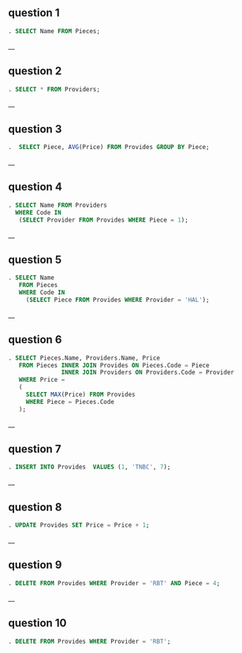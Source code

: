 ## question 1
```sql
. SELECT Name FROM Pieces;
```

 
__
## question 2

```sql
. SELECT * FROM Providers;
``` 

__
## question 3
```sql
.  SELECT Piece, AVG(Price) FROM Provides GROUP BY Piece; 
```

__
## question 4
```sql
. SELECT Name FROM Providers 
  WHERE Code IN 
   (SELECT Provider FROM Provides WHERE Piece = 1); 
 ```

__
## question 5
```sql
. SELECT Name 
   FROM Pieces 
   WHERE Code IN 
     (SELECT Piece FROM Provides WHERE Provider = 'HAL');
```      

__
## question 6
```sql
. SELECT Pieces.Name, Providers.Name, Price 
   FROM Pieces INNER JOIN Provides ON Pieces.Code = Piece 
               INNER JOIN Providers ON Providers.Code = Provider 
   WHERE Price = 
   ( 
     SELECT MAX(Price) FROM Provides 
     WHERE Piece = Pieces.Code 
   );
```    

__
## question 7
```sql
. INSERT INTO Provides  VALUES (1, 'TNBC', 7);
``` 

__
## question 8
```sql
. UPDATE Provides SET Price = Price + 1; 
```
__
## question 9
```sql
. DELETE FROM Provides WHERE Provider = 'RBT' AND Piece = 4;
```
__
## question 10 
```sql
. DELETE FROM Provides WHERE Provider = 'RBT'; 
```